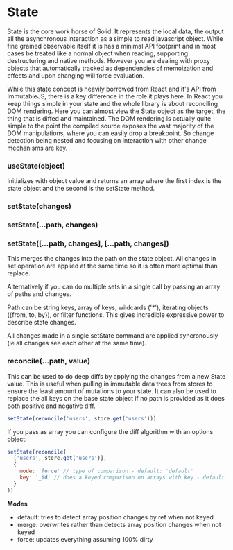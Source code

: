 # State

State is the core work horse of Solid. It represents the local data, the output all the asynchronous interaction as a simple to read javascript object. While fine grained observable itself it is has a minimal API footprint and in most cases be treated like a normal object when reading, supporting destructuring and native methods. However you are dealing with proxy objects that automatically tracked as dependencies of memoization and effects and upon changing will force evaluation.

While this state concept is heavily borrowed from React and it's API from ImmutableJS, there is a key difference in the role it plays here. In React you keep things simple in your state and the whole library is about reconciling DOM rendering. Here you can almost view the State object as the target, the thing that is diffed and maintained. The DOM rendering is actually quite simple to the point the compiled source exposes the vast majority of the DOM manipulations, where you can easily drop a breakpoint. So change detection being nested and focusing on interaction with other change mechanisms are key.

### useState(object)

Initializes with object value and returns an array where the first index is the state object and the second is the setState method.

### setState(changes)
### setState(...path, changes)
### setState([...path, changes], [...path, changes])

This merges the changes into the path on the state object. All changes in set operation are applied at the same time so it is often more optimal than replace.

Alternatively if you can do multiple sets in a single call by passing an array of paths and changes.

Path can be string keys, array of keys, wildcards ('*'), iterating objects ({from, to, by}), or filter functions. This gives incredible expressive power to describe state changes.

All changes made in a single setState command are applied syncronously (ie all changes see each other at the same time).

### reconcile(...path, value)

This can be used to do deep diffs by applying the changes from a new State value. This is useful when pulling in immutable data trees from stores to ensure the least amount of mutations to your state. It can also be used to replace the all keys on the base state object if no path is provided as it does both positive and negative diff.

```js
setState(reconcile('users', store.get('users')))
```

If you pass as array you can configure the diff algorithm with an options object:

```js
setState(reconcile(
  ['users', store.get('users')],
  {
    mode: 'force' // type of comparison - default: 'default'
    key: '_id' // does a keyed comparison on arrays with key - default: 'id'
  }
))
```
<b>Modes</b>
* default: tries to detect array position changes by ref when not keyed
* merge: overwrites rather than detects array position changes when not keyed
* force: updates everything assuming 100% dirty
